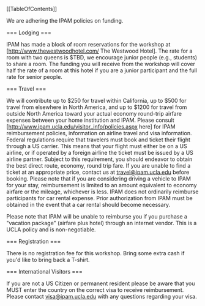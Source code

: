 [[TableOfContents]]

We are adhering the IPAM policies on funding.

=== Lodging ===

IPAM has made a block of room reservations for the workshop at [http://www.thewestwoodhotel.com/ The Westwood Hotel].  The rate for a room with two queens is \$TBD, we encourage junior people (e.g., students) to share a room.  The funding you will receive from the workshop will cover half the rate of a room at this hotel if you are a junior participant and the full rate for senior people.  

=== Travel ===

We will contribute up to \$250 for travel within California, up to \$500 for travel from elsewhere in North America, and up to \$1200 for travel from outside North America toward your actual economy round-trip airfare expenses between your home institution and IPAM. Please consult [http://www.ipam.ucla.edu/visitor_info/policies.aspx here] for IPAM reimbursement policies, information on airline travel and visa information. Federal regulations require that travelers must book and ticket their flight through a US carrier. This means that your flight must either be on a US airline, or if operated by a foreign airline the ticket must be issued by a US airline partner. Subject to this requirement, you should endeavor to obtain the best direct route, economy, round trip fare. If you are unable to find a ticket at an appropriate price, contact us at travel@ipam.ucla.edu before booking. Please note that if you are considering driving a vehicle to IPAM for your stay, reimbursement is limited to an amount equivalent to economy airfare or the mileage, whichever is less. IPAM does not ordinarily reimburse participants for car rental expense. Prior authorization from IPAM must be obtained in the event that a car rental should become necessary.

Please note that IPAM will be unable to reimburse you if you purchase a "vacation package" (airfare plus hotel) through an internet vendor. This is a UCLA policy and is non-negotiable.

=== Registration ===

There is no registration fee for this workshop.  Bring some extra cash if you'd like to bring back a T-shirt.

=== International Visitors ===

If you are not a US Citizen or permanent resident please be aware that you MUST enter the country on the correct visa to receive reimbursement. Please contact visa@ipam.ucla.edu with any questions regarding your visa. 
